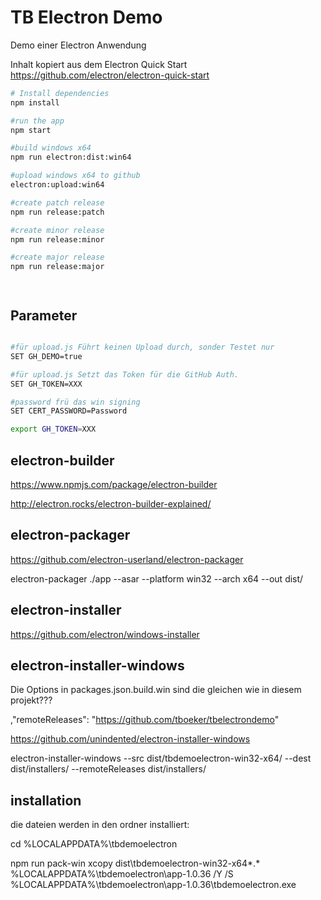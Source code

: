 # TB Electron Demo 

Demo einer Electron Anwendung

Inhalt kopiert aus dem Electron Quick Start <https://github.com/electron/electron-quick-start>

```bash
# Install dependencies
npm install 

#run the app
npm start

#build windows x64
npm run electron:dist:win64

#upload windows x64 to github
electron:upload:win64

#create patch release
npm run release:patch

#create minor release
npm run release:minor

#create major release
npm run release:major




```
## Parameter 

```bash

#für upload.js Führt keinen Upload durch, sonder Testet nur
SET GH_DEMO=true

#für upload.js Setzt das Token für die GitHub Auth.
SET GH_TOKEN=XXX

#password frü das win signing
SET CERT_PASSWORD=Password

export GH_TOKEN=XXX


``` 

## electron-builder

https://www.npmjs.com/package/electron-builder

http://electron.rocks/electron-builder-explained/


## electron-packager

https://github.com/electron-userland/electron-packager

electron-packager ./app --asar --platform win32 --arch x64 --out dist/

## electron-installer

https://github.com/electron/windows-installer

## electron-installer-windows

Die Options in packages.json.build.win sind die gleichen wie in diesem projekt???

,"remoteReleases": "https://github.com/tboeker/tbelectrondemo"

https://github.com/unindented/electron-installer-windows

electron-installer-windows --src dist/tbdemoelectron-win32-x64/ --dest dist/installers/ --remoteReleases dist/installers/ 


## installation

die dateien werden in den ordner installiert: 

cd %LOCALAPPDATA%\tbdemoelectron 

npm run pack-win
xcopy dist\tbdemoelectron-win32-x64\*.* %LOCALAPPDATA%\tbdemoelectron\app-1.0.36 /Y /S
%LOCALAPPDATA%\tbdemoelectron\app-1.0.36\tbdemoelectron.exe

